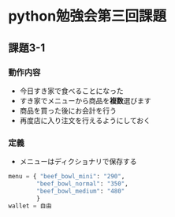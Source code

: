 # python勉強会第三回課題
## 課題3-1
### 動作内容
- 今日すき家で食べることになった
- すき家でメニューから商品を**複数**選びます
- 商品を買った後にお会計を行う
- 再度店に入り注文を行えるようにしておく

### 定義
- メニューはディクショナリで保存する

```python
menu = { "beef_bowl_mini": "290",
        "beef_bowl_normal": "350",
        "beef_bowl_medium": "480"
        }
wallet = 自由
```